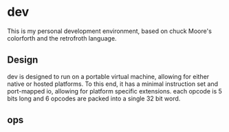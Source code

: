 # dev
This is my personal development environment, based on chuck Moore's
colorforth and the retrofroth language.

## Design
dev is designed to run on a portable virtual machine, allowing for either native or hosted platforms.  To this end, it has a minimal instruction set and port-mapped io, allowing for platform specific extensions.  each opcode is 5 bits long and 6 opcodes are packed into a single 32 bit word.

## ops
